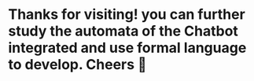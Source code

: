 # Thanks for visiting! you can further study the automata of the Chatbot integrated and use formal language to develop. Cheers 🍻 
